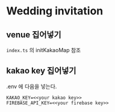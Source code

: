 # Wedding invitation

## venue 집어넣기
`index.ts` 의 initKakaoMap 참조

## kakao key 집어넣기
.env 에 다음을 넣는다.

```env
KAKAO_KEY=<<your kakao key>>
FIREBASE_API_KEY=<<your firebase key>>
```